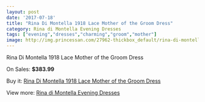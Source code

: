 ```yaml
---
layout: post
date: '2017-07-18'
title: "Rina Di Montella 1918 Lace Mother of the Groom Dress"
category: Rina di Montella Evening Dresses
tags: ["evening","dresses","charming","groom","mother"]
image: http://img.princessan.com/27962-thickbox_default/rina-di-montella-1918-lace-mother-of-the-groom-dress.jpg
---
```

Rina Di Montella 1918 Lace Mother of the Groom Dress

On Sales: **$383.99**
<a href="https://www.princessan.com/en/rina-di-montella-evening-dresses/12754-rina-di-montella-1918-lace-mother-of-the-groom-dress.html"><amp-img layout="responsive" width="600" height="600" src="//img.princessan.com/27962-thickbox_default/rina-di-montella-1918-lace-mother-of-the-groom-dress.jpg" alt="Rina Di Montella 1918 Lace Mother of the Groom Dress 0" /></a>
<a href="https://www.princessan.com/en/rina-di-montella-evening-dresses/12754-rina-di-montella-1918-lace-mother-of-the-groom-dress.html"><amp-img layout="responsive" width="600" height="600" src="//img.princessan.com/27964-thickbox_default/rina-di-montella-1918-lace-mother-of-the-groom-dress.jpg" alt="Rina Di Montella 1918 Lace Mother of the Groom Dress 1" /></a>
<a href="https://www.princessan.com/en/rina-di-montella-evening-dresses/12754-rina-di-montella-1918-lace-mother-of-the-groom-dress.html"><amp-img layout="responsive" width="600" height="600" src="//img.princessan.com/27963-thickbox_default/rina-di-montella-1918-lace-mother-of-the-groom-dress.jpg" alt="Rina Di Montella 1918 Lace Mother of the Groom Dress 2" /></a>

Buy it: [Rina Di Montella 1918 Lace Mother of the Groom Dress](https://www.princessan.com/en/rina-di-montella-evening-dresses/12754-rina-di-montella-1918-lace-mother-of-the-groom-dress.html "Rina Di Montella 1918 Lace Mother of the Groom Dress")

View more: [Rina di Montella Evening Dresses](https://www.princessan.com/en/53-rina-di-montella-evening-dresses "Rina di Montella Evening Dresses")